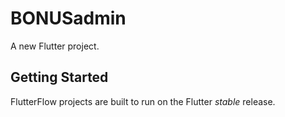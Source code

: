 # BONUSadmin

A new Flutter project.

## Getting Started

FlutterFlow projects are built to run on the Flutter _stable_ release.
